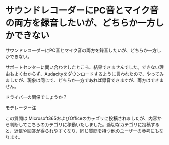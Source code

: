 # サウンドレコーダーにPC音とマイク音の両方を録音したいが、どちらか一方しかできない

サウンドレコーダーにPC音とマイク音の両方を録音したいが、どちらか一方しかできない。

サポートセンターに問い合わせしたところ、結果できませんでした。できない理由もよくわからず、Audacityをダウンロードするように言われたので、やってみましたが、現象は同じで、どちらか一方であれば録音できますが、両方はできません。

ドライバーの関係でしょうか？

モデレーター注

この質問は  Microsoft365およびOfficeのカテゴリに投稿されましたが、内容から判断してこちらのカテゴリに移動いたしました。適切なカテゴリに投稿すると、返信や回答が得られやすくなり、同じ質問を持つ他のユーザーの参考にもなります。
